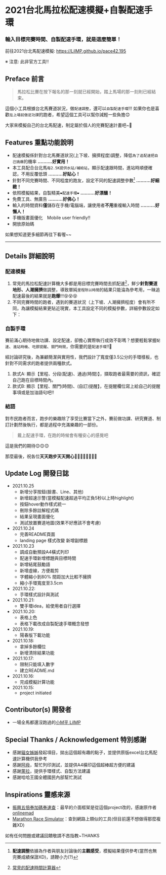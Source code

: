 # 2021台北馬拉松配速模擬+自製配速手環

### 輸入目標完賽時間、自製配速手環，就是這麼簡單！

前往2021台北馬配速模擬: https://LilMP.github.io/pace42.195

※ 注意: 此非官方工具!!

## Preface 前言

> 馬拉松比賽在按下報名的那一刻就已經開始，踏上馬場的那一刻則已經結束。

這個小工具根據台北馬賽道狀況，做`配速調整`，還可以`自製配速手環`!!!
如果你也是喜歡`在上場前做足功課`的跑者，希望這個工具可以幫你減輕一些負擔😊

大家來模擬自己的台北馬配速，制定屬於個人的完賽配速計畫吧~🎉


## Features 重點功能說明
- 配速模擬係針對台北馬賽道狀況(上下坡、擁擠程度)調整，降低`為了追配速把自己搞爆`的機率 **..........好實用！**
- 本工具配合台北馬`每2.5K提供水站/補給站`，顯示配速跟時間，進站時順便確認，不用反覆低頭 **..........好貼心！**
- 針對不同完賽時間、不同程度的跑友，設定不同的配速調整參數[^1] **..........好細緻！**
- 依照模擬結果，自製精美`❤️配速手環❤️` **..........好漂釀！**
- 免費工具、無廣告 **..........好佛心！**
- 輸入的時間資料**僅**儲存在手機/電腦端，讓使用者**不用**重複輸入時間 **..........好懶人！**
- 手機版畫面優化　Mobile user friendly!!
- 開放原始碼


如果想知道更多細節再往下看喔~~

- - -

## Details 詳細說明

### 配速模擬
1. 常見的馬拉松配速計算機大多都是用目標完賽時間去抓配速[^2]，鮮少**針對賽道地形、人潮擁擠**做調整，導致單純`里程除以時間`的結果只能淪為參考用，一昧追配速最後的結果就是**跑爆**!!!😵😵😵
2. 不同完賽時間的跑者，遇到的賽道狀況（上下坡、人潮擁擠程度）會有所不同，為讓模擬結果更貼近現實，本工具設定不同的模擬參數，詳細參數設定如下：

### 自製手環
賽前滿心期待地做功課、設定配速，卻擔心實際執行成效不彰嗎？想要輕鬆掌握`配速`、`進站時機`、`吃膠提醒`、`關門時間`，你需要的是`配速手環`!!💪

經討論研究後，為兼顧簡潔與實用性，我們設計了寬度僅3.5公分的手環樣板，也針對不同需求的跑者提供兩種款式。

1. 款式A: 顯示【里程、分段(配速)、通過(時間)】，擷取跑者最需要的資訊，確認自己跑在目標時間內。
2. 款式B: 顯示【里程、關門(時間)、(自訂)提醒】，在提醒欄位寫上給自己的提醒事項或是加油語句吧!!


### 結語
對市民跑者而言，跑步的樂趣除了享受比賽當下之外，賽前做功課、研究賽道、制訂計劃然後執行，都是過程中充滿樂趣的一部份。

> 戴上配速手環，在跑的時候會有種安心的感覺吧

這是我們的期待😊😊😊

那麼最後，祝各位**天天跑步天天開心**🏃‍♂️🏃‍♀️🏃‍♂️🏃‍♀️



## Update Log 開發日誌
- 2021.10.25
  - 新增分享按鈕(臉書、Line、其他)
  - 新增超速示警(當模擬配速超過平均正負5秒以上時highlight)
  - 按鈕hover動作樣式統一
  - 刪除多餘註解程式碼
  - 結果呈現畫面優化
  - 測試放置賽道地圖(效果不好應該不會考慮)
- 2021.10.24
    - 完善README頁面
    - landing page 樣式改變 新增副標題 
- 2021.10.23
    - 調成自動預設A4橫式列印
    - 配速手環新增標題與目標時間
    - 新增結尾鼓勵語
    - 新增虛線，方便裁剪
    - 字體縮小到80% 間距加大比較不擁擠
    - 縮小手環寬度至3.5cm
- 2021.10.22:
    - 手環樣式設計與測試
- 2021.10.21:
    - 雙手環idea，給使用者自行選擇
- 2021.10.20:
    - 表格上色
    - 表格下載改成自製配速手環概念發想
- 2021.10.19:
    - 陽春版下載功能
- 2021.10.18:
    - 拿掉多餘欄位
    - 新增清除結果功能
- 2021.10.17:
    - 限制只能填入數字
    - 建立README.md
- 2021.10.16:
    - 完成模擬計算功能
- 2021.10.15:
    - project initiated

## Contributor(s) 開發者
- 一場全馬都還沒跑過的[小M平 LilMP]("#")

## Special Thanks / Acknowledgement 特別感謝
- 感謝[貓女姊姊]("#")發起項目，拋出這個超有趣的點子，並提供原版excel台北馬配速計算機供我參考
- 感謝[阿母]("#")，幫忙列印測試，並提供A4橫印這個超棒超方便的建議
- 感謝[萊拉]("#")，提供手環樣式、自製方法建議
- 感謝哈哈王國全體國民內部幫忙測試

## Inspirations 靈感來源
- [振興五倍券加碼券速查](https://onlinemad.github.io/5000-lottery)：最早的介面框架是從這個project改的，感謝原作者[onlinemad](https://github.com/onlinemad/5000-lottery)
- [Marathon Race Simulator](https://42.195km.net/e/racesim/)：查到網路上類似的工具(但目前還不想做得那麼複雜XD)


[^1]: **配速調整**依據為作者與朋友討論後的**主觀感受**，模擬結果僅供參考(當然也無完賽成績保證XD)，請鞭小力(?)
[^2]: [常見的配速時間計算器](https://running.biji.co/index.php?q=tools)



如有任何問題或建議回饋敬請不吝指教~THANKS